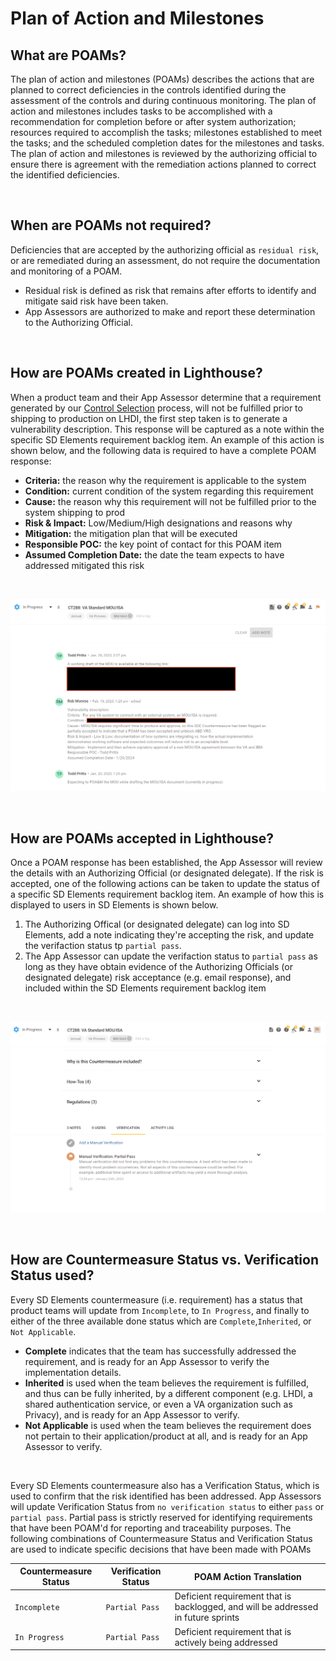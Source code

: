 # Plan of Action and Milestones 

## What are POAMs?
The plan of action and milestones (POAMs) describes the actions that are planned to correct deficiencies in the controls identified during the assessment of the controls and during continuous monitoring. The plan of action and milestones includes tasks to be accomplished with a recommendation for completion before or after system authorization; resources required to accomplish the tasks; milestones established to meet the tasks; and the scheduled completion dates for the milestones and tasks. The plan of action and milestones is reviewed by the authorizing official to ensure there is agreement with the remediation actions planned to correct the identified deficiencies.

<br/>

## When are POAMs not required?
Deficiencies that are accepted by the authorizing official as `residual risk`, or are remediated during an assessment, do not require the documentation and monitoring of a POAM.

- Residual risk is defined as risk that remains after efforts to identify and mitigate said risk have been taken.
- App Assessors are authorized to make and report these determination to the Authorizing Official.

<br/>

## How are POAMs created in Lighthouse?
When a product team and their App Assessor determine that a requirement generated by our [Control Selection](selection.md) process, will not be fulfilled prior to shipping to production on LHDI, the first step taken is to generate a vulnerability description. This response will be captured as a note within the specific SD Elements requirement backlog item. An example of this action is shown below, and the following data is required to have a complete POAM response:

- **Criteria:** the reason why the requirement is applicable to the system
- **Condition:** current condition of the system regarding this requirement
- **Cause:** the reason why this requirement will not be fulfilled prior to the system shipping to prod
- **Risk & Impact:** Low/Medium/High designations and reasons why
- **Mitigation:** the mitigation plan that will be executed
- **Responsible POC:** the key point of contact for this POAM item
- **Assumed Completion Date:** the date the team expects to have addressed mitigated this risk

<br/>

![POAM Response!](images/poam-response.png "POAM Response")

<br/>

## How are POAMs accepted in Lighthouse?
Once a POAM response has been established, the App Assessor will review the details with an Authorizing Official (or designated delegate). If the risk is accepted, one of the following actions can be taken to update the status of a specific SD Elements requirement backlog item. An example of how this is displayed to users in SD Elements is shown below.

1. The Authorizing Offical (or designated delegate) can log into SD Elements, add a note indicating they're accepting the risk, and update the verifaction status tp `partial pass`.
2. The App Assessor can update the verifaction status to `partial pass` as long as they have obtain evidence of the Authorizing Officials (or designated delegate) risk acceptance (e.g. email response), and included within the SD Elements requirement backlog item  

<br/>

![POAM Verification!](images/poam-verification.png "POAM Verification")

<br/>

## How are Countermeasure Status vs. Verification Status used?
Every SD Elements countermeasure (i.e. requirement) has a status that product teams will update from `Incomplete`, to `In Progress`, and finally to either of the three available done status which are `Complete`,`Inherited`, or `Not Applicable`.

- **Complete** indicates that the team has successfully addressed the requirement, and is ready for an App Assessor to verify the implementation details.
- **Inherited** is used when the team believes the requirement is fulfilled, and thus can be fully inherited, by a different component (e.g. LHDI, a shared authentication service, or even a VA organization such as Privacy), and is ready for an App Assessor to verify.
- **Not Applicable** is used when the team believes the requirement does not pertain to their application/product at all, and is ready for an App Assessor to verify.

<br/>

Every SD Elements countermeasure also has a Verification Status, which is used to confirm that the risk identified has been addressed. App Assessors will update Verification Status from `no verification status` to either `pass` or `partial pass`. Partial pass is strictly reserved for identifying requirements that have been POAM'd for reporting and traceability purposes. The following combinations of Countermeasure Status and Verification Status are used to indicate specific decisions that have been made with POAMs


| **Countermeasure Status**           | **Verification Status**             | **POAM Action Translation**                                                       |
|-------------------------------------|-------------------------------------|-----------------------------------------------------------------------------------|
| `Incomplete`                        | `Partial Pass`                      | Deficient requirement that is backlogged, and will be addressed in future sprints |
| `In Progress`                       | `Partial Pass`                      | Deficient requirement that is actively being addressed                            |



